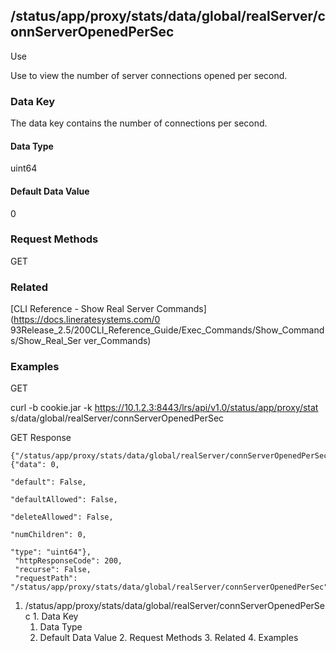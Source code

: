## /status/app/proxy/stats/data/global/realServer/connServerOpenedPerSec

Use

Use to view the number of server connections opened per second.

### Data Key

The data key contains the number of connections per second.

#### Data Type

uint64

#### Default Data Value

0

### Request Methods

GET

### Related

[CLI Reference - Show Real Server Commands](https://docs.lineratesystems.com/0
93Release_2.5/200CLI_Reference_Guide/Exec_Commands/Show_Commands/Show_Real_Ser
ver_Commands)

### Examples

GET

curl -b cookie.jar -k https://10.1.2.3:8443/lrs/api/v1.0/status/app/proxy/stat
s/data/global/realServer/connServerOpenedPerSec

GET Response

    
    {"/status/app/proxy/stats/data/global/realServer/connServerOpenedPerSec": {"data": 0,
                                                                                "default": False,
                                                                                "defaultAllowed": False,
                                                                                "deleteAllowed": False,
                                                                                "numChildren": 0,
                                                                                "type": "uint64"},
     "httpResponseCode": 200,
     "recurse": False,
     "requestPath": "/status/app/proxy/stats/data/global/realServer/connServerOpenedPerSec"}
    

  1. /status/app/proxy/stats/data/global/realServer/connServerOpenedPerSec
    1. Data Key
      1. Data Type
      2. Default Data Value
    2. Request Methods
    3. Related
    4. Examples

